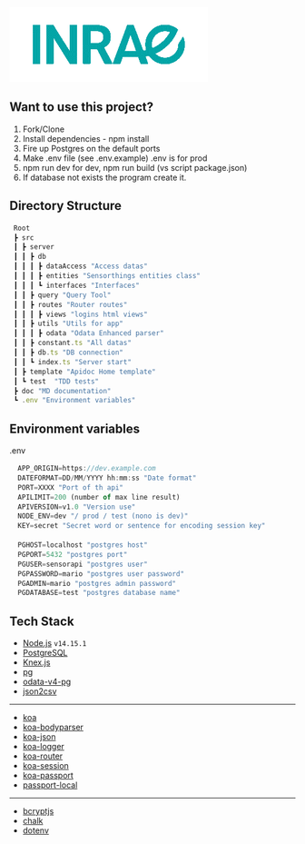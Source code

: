 ![alt text](doc\assets\inrae.png/ "Logo Title Text 1")

## Want to use this project?

1. Fork/Clone
2. Install dependencies - npm install
3. Fire up Postgres on the default ports
4. Make .env file (see .env.example) .env is for prod
5. npm run dev for dev, npm run build (vs script package.json)
6. If database not exists the program create it.

## Directory Structure

```js
 Root
 ┣ src
 ┃ ┣ server
 ┃ ┃ ┣ db
 ┃ ┃ ┃ ┣ dataAccess "Access datas"
 ┃ ┃ ┃ ┣ entities "Sensorthings entities class"
 ┃ ┃ ┃ ┗ interfaces "Interfaces"
 ┃ ┃ ┣ query "Query Tool"
 ┃ ┃ ┣ routes "Router routes"
 ┃ ┃ ┃ ┣ views "logins html views"
 ┃ ┃ ┣ utils "Utils for app"
 ┃ ┃ ┃ ┣ odata "Odata Enhanced parser"
 ┃ ┃ ┣ constant.ts "All datas"
 ┃ ┃ ┣ db.ts "DB connection"
 ┃ ┃ ┗ index.ts "Server start"
 ┃ ┣ template "Apidoc Home template"
 ┃ ┗ test  "TDD tests"
 ┣ doc "MD documentation"
 ┗ .env "Environment variables"
```

## Environment variables

.env

```js
  APP_ORIGIN=https://dev.example.com
  DATEFORMAT=DD/MM/YYYY hh:mm:ss "Date format"
  PORT=XXXX "Port of th api"
  APILIMIT=200 (number of max line result)
  APIVERSION=v1.0 "Version use"
  NODE_ENV=dev "/ prod / test (nono is dev)"
  KEY=secret "Secret word or sentence for encoding session key"

  PGHOST=localhost "postgres host"
  PGPORT=5432 "postgres port"
  PGUSER=sensorapi "postgres user"
  PGPASSWORD=mario "postgres user password"
  PGADMIN=mario "postgres admin password"
  PGDATABASE=test "postgres database name"
```

## Tech Stack

-   [Node.js](https://nodejs.org/) `v14.15.1`
-   [PostgreSQL](https://www.postgresql.org/)
-   [Knex.js](https://knexjs.org/)
-   [pg](https://node-postgres.com/)
-   [odata-v4-pg](https://github.com/jaystack/odata-v4-pg)
-   [json2csv](https://mircozeiss.com/json2csv/)

---

-   [koa](https://koajs.com/)
-   [koa-bodyparser](https://github.com/koajs/bodyparser)
-   [koa-json](https://github.com/koajs/json)
-   [koa-logger](https://github.com/koajs/logger)
-   [koa-router](https://github.com/koajs/router)
-   [koa-session](https://github.com/koajs/session)
-   [koa-passport](https://github.com/rkusa/koa-passport)
-   [passport-local](https://github.com/jaredhanson/passport-local)

---

-   [bcryptjs](https://github.com/dcodeIO/bcrypt.js)
-   [chalk](https://github.com/chalk/chalk)
-   [dotenv](https://github.com/motdotla/dotenv)
